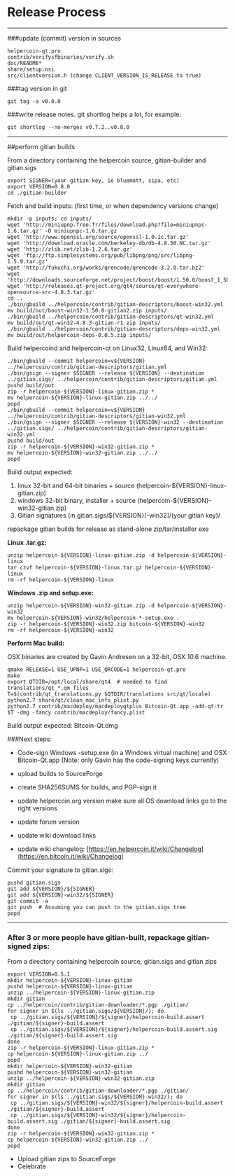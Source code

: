 Release Process
====================

* * *

###update (commit) version in sources


	helpercoin-qt.pro
	contrib/verifysfbinaries/verify.sh
	doc/README*
	share/setup.nsi
	src/clientversion.h (change CLIENT_VERSION_IS_RELEASE to true)

###tag version in git

	git tag -a v0.8.0

###write release notes. git shortlog helps a lot, for example:

	git shortlog --no-merges v0.7.2..v0.8.0

* * *

##perform gitian builds

 From a directory containing the helpercoin source, gitian-builder and gitian.sigs
  
	export SIGNER=(your gitian key, ie bluematt, sipa, etc)
	export VERSION=0.8.0
	cd ./gitian-builder

 Fetch and build inputs: (first time, or when dependency versions change)

	mkdir -p inputs; cd inputs/
	wget 'http://miniupnp.free.fr/files/download.php?file=miniupnpc-1.6.tar.gz' -O miniupnpc-1.6.tar.gz
	wget 'http://www.openssl.org/source/openssl-1.0.1c.tar.gz'
	wget 'http://download.oracle.com/berkeley-db/db-4.8.30.NC.tar.gz'
	wget 'http://zlib.net/zlib-1.2.6.tar.gz'
	wget 'ftp://ftp.simplesystems.org/pub/libpng/png/src/libpng-1.5.9.tar.gz'
	wget 'http://fukuchi.org/works/qrencode/qrencode-3.2.0.tar.bz2'
	wget 'http://downloads.sourceforge.net/project/boost/boost/1.50.0/boost_1_50_0.tar.bz2'
	wget 'http://releases.qt-project.org/qt4/source/qt-everywhere-opensource-src-4.8.3.tar.gz'
	cd ..
	./bin/gbuild ../helpercoin/contrib/gitian-descriptors/boost-win32.yml
	mv build/out/boost-win32-1.50.0-gitian2.zip inputs/
	./bin/gbuild ../helpercoin/contrib/gitian-descriptors/qt-win32.yml
	mv build/out/qt-win32-4.8.3-gitian-r1.zip inputs/
	./bin/gbuild ../helpercoin/contrib/gitian-descriptors/deps-win32.yml
	mv build/out/helpercoin-deps-0.0.5.zip inputs/

 Build helpercoind and helpercoin-qt on Linux32, Linux64, and Win32:
  
	./bin/gbuild --commit helpercoin=v${VERSION} ../helpercoin/contrib/gitian-descriptors/gitian.yml
	./bin/gsign --signer $SIGNER --release ${VERSION} --destination ../gitian.sigs/ ../helpercoin/contrib/gitian-descriptors/gitian.yml
	pushd build/out
	zip -r helpercoin-${VERSION}-linux-gitian.zip *
	mv helpercoin-${VERSION}-linux-gitian.zip ../../
	popd
	./bin/gbuild --commit helpercoin=v${VERSION} ../helpercoin/contrib/gitian-descriptors/gitian-win32.yml
	./bin/gsign --signer $SIGNER --release ${VERSION}-win32 --destination ../gitian.sigs/ ../helpercoin/contrib/gitian-descriptors/gitian-win32.yml
	pushd build/out
	zip -r helpercoin-${VERSION}-win32-gitian.zip *
	mv helpercoin-${VERSION}-win32-gitian.zip ../../
	popd

  Build output expected:

  1. linux 32-bit and 64-bit binaries + source (helpercoin-${VERSION}-linux-gitian.zip)
  2. windows 32-bit binary, installer + source (helpercoin-${VERSION}-win32-gitian.zip)
  3. Gitian signatures (in gitian.sigs/${VERSION}[-win32]/(your gitian key)/

repackage gitian builds for release as stand-alone zip/tar/installer exe

**Linux .tar.gz:**

	unzip helpercoin-${VERSION}-linux-gitian.zip -d helpercoin-${VERSION}-linux
	tar czvf helpercoin-${VERSION}-linux.tar.gz helpercoin-${VERSION}-linux
	rm -rf helpercoin-${VERSION}-linux

**Windows .zip and setup.exe:**

	unzip helpercoin-${VERSION}-win32-gitian.zip -d helpercoin-${VERSION}-win32
	mv helpercoin-${VERSION}-win32/helpercoin-*-setup.exe .
	zip -r helpercoin-${VERSION}-win32.zip bitcoin-${VERSION}-win32
	rm -rf helpercoin-${VERSION}-win32

**Perform Mac build:**

  OSX binaries are created by Gavin Andresen on a 32-bit, OSX 10.6 machine.

	qmake RELEASE=1 USE_UPNP=1 USE_QRCODE=1 helpercoin-qt.pro
	make
	export QTDIR=/opt/local/share/qt4  # needed to find translations/qt_*.qm files
	T=$(contrib/qt_translations.py $QTDIR/translations src/qt/locale)
	python2.7 share/qt/clean_mac_info_plist.py
	python2.7 contrib/macdeploy/macdeployqtplus Bitcoin-Qt.app -add-qt-tr $T -dmg -fancy contrib/macdeploy/fancy.plist

 Build output expected: Bitcoin-Qt.dmg

###Next steps:

* Code-sign Windows -setup.exe (in a Windows virtual machine) and
  OSX Bitcoin-Qt.app (Note: only Gavin has the code-signing keys currently)

* upload builds to SourceForge

* create SHA256SUMS for builds, and PGP-sign it

* update helpercoin.org version
  make sure all OS download links go to the right versions

* update forum version

* update wiki download links

* update wiki changelog: [https://en.helpercoin.it/wiki/Changelog](https://en.bitcoin.it/wiki/Changelog)

Commit your signature to gitian.sigs:

	pushd gitian.sigs
	git add ${VERSION}/${SIGNER}
	git add ${VERSION}-win32/${SIGNER}
	git commit -a
	git push  # Assuming you can push to the gitian.sigs tree
	popd

-------------------------------------------------------------------------

### After 3 or more people have gitian-built, repackage gitian-signed zips:

From a directory containing helpercoin source, gitian.sigs and gitian zips

	export VERSION=0.5.1
	mkdir helpercoin-${VERSION}-linux-gitian
	pushd helpercoin-${VERSION}-linux-gitian
	unzip ../helpercoin-${VERSION}-linux-gitian.zip
	mkdir gitian
	cp ../helpercoin/contrib/gitian-downloader/*.pgp ./gitian/
	for signer in $(ls ../gitian.sigs/${VERSION}/); do
	 cp ../gitian.sigs/${VERSION}/${signer}/helpercoin-build.assert ./gitian/${signer}-build.assert
	 cp ../gitian.sigs/${VERSION}/${signer}/helpercoin-build.assert.sig ./gitian/${signer}-build.assert.sig
	done
	zip -r helpercoin-${VERSION}-linux-gitian.zip *
	cp helpercoin-${VERSION}-linux-gitian.zip ../
	popd
	mkdir helpercoin-${VERSION}-win32-gitian
	pushd helpercoin-${VERSION}-win32-gitian
	unzip ../helpercoin-${VERSION}-win32-gitian.zip
	mkdir gitian
	cp ../helpercoin/contrib/gitian-downloader/*.pgp ./gitian/
	for signer in $(ls ../gitian.sigs/${VERSION}-win32/); do
	 cp ../gitian.sigs/${VERSION}-win32/${signer}/helpercoin-build.assert ./gitian/${signer}-build.assert
	 cp ../gitian.sigs/${VERSION}-win32/${signer}/helpercoin-build.assert.sig ./gitian/${signer}-build.assert.sig
	done
	zip -r helpercoin-${VERSION}-win32-gitian.zip *
	cp helpercoin-${VERSION}-win32-gitian.zip ../
	popd

- Upload gitian zips to SourceForge
- Celebrate 
